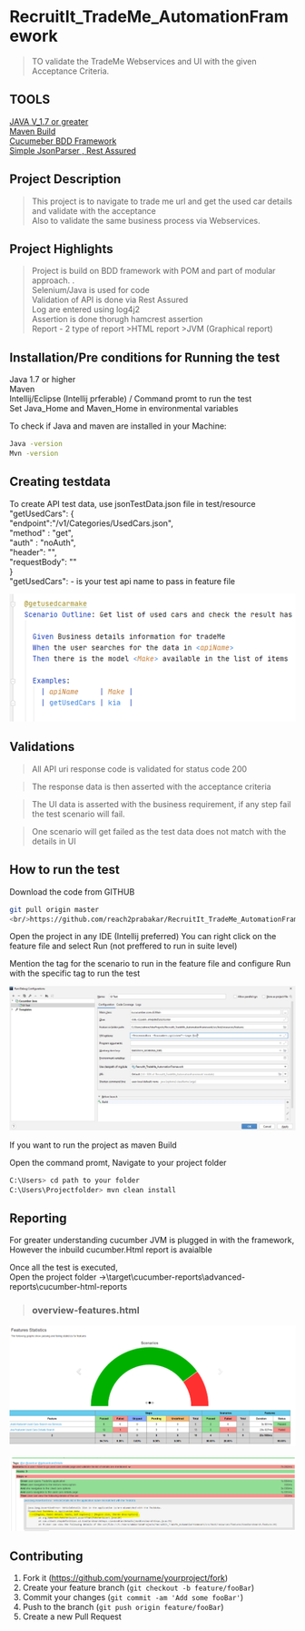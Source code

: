# RecruitIt_TradeMe_AutomationFramework


> TO validate the TradeMe Webservices and UI with the given Acceptance Criteria.

## TOOLS
[JAVA V_1.7 or greater](https://www.java.com/en/download/)<br/>
[Maven Build](https://maven.apache.org/download.cgi)<br/>
[Cucumeber BDD Framework](https://mvnrepository.com/artifact/io.cucumber/cucumber-java/6.3.0)<br/>
[Simple JsonParser , Rest Assured](https://mvnrepository.com/artifact/com.googlecode.json-simple/json-simple)

## Project Description
> This project is to navigate to trade me url and get the used car details and validate with the acceptance
<br/>Also to validate the same business process via Webservices.

## Project Highlights
> Project is build on BDD framework with POM and  part of modular approach. .<br/>
> Selenium/Java is used for code<br/>
> Validation of API is done via Rest Assured <br/>
> Log are entered using log4j2<br/>
>Assertion is done thorugh hamcrest assertion <br/>
>Report - 2 type of report 
	>HTML report
	>JVM (Graphical report) <br/>



## Installation/Pre conditions for Running the test

Java 1.7 or higher
<br/>Maven 
<br/>Intellij/Eclipse (Intellij prferable) / Command promt to run the test
<br/>Set Java_Home and Maven_Home in environmental variables

To check if Java and maven are installed in your Machine:

```sh
Java -version
Mvn -version
```

## Creating testdata
To create API test data, use jsonTestData.json file in test/resource
<br/>"getUsedCars": { 
  <br/>    "endpoint":"/v1/Categories/UsedCars.json",
   <br/> "method" : "get",
  <br/>      "auth" : "noAuth",
   <br/> "header": "",
  <br/>  "requestBody": ""
  <br/>}
  <br/>"getUsedCars":  - is your test api name to pass in feature file

  
  ![scenario](/src/test/resources/imageForReadme/FeatureApiData.jpg)
  
  ## Validations
  
  > All API uri response code is validated for status code 200
  
  > The response data is then asserted with the acceptance criteria 
  
  > The UI data is asserted with the business requirement, if any step fail the test scenario will fail.
  
  > One scenario will get failed as the test data does not match with the details in UI
  

## How to run the test

Download the code from GITHUB 

```sh
git pull origin master 
<br/>https://github.com/reach2prabakar/RecruitIt_TradeMe_AutomationFramework.git
```

Open the project in any IDE (Intellij preferred)
You can right click on the feature file and select Run (not preffered to run in suite level)

Mention the tag for the scenario to run in the feature file and configure Run with the specific tag to run the test

![configure](/src/test/resources/imageForReadme/config.JPG)

If you want to run the project as maven Build 

Open the command promt, Navigate to your project folder
```sh
C:\Users> cd path to your folder
C:\Users\Projectfolder> mvn clean install
```

## Reporting

For greater understanding cucumber JVM is plugged in with the framework, However the inbuild cucumber.Html report is avaialble

Once all the test is executed,
<br/>Open the project folder ->\target\cucumber-reports\advanced-reports\cucumber-html-reports
>### overview-features.html

![Scenario](/src/test/resources/imageForReadme/scenarioReport.jpg)
<br/>
<br/>
![FailedScenario](/src/test/resources/imageForReadme/failedscenario.jpg)


## Contributing

1. Fork it (<https://github.com/yourname/yourproject/fork>)
2. Create your feature branch (`git checkout -b feature/fooBar`)
3. Commit your changes (`git commit -am 'Add some fooBar'`)
4. Push to the branch (`git push origin feature/fooBar`)
5. Create a new Pull Request

